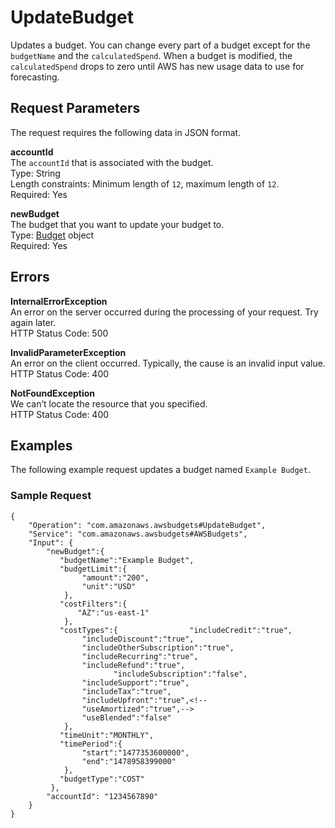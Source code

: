 # UpdateBudget<a name="update-budget"></a>

Updates a budget\. You can change every part of a budget except for the `budgetName` and the `calculatedSpend`\. When a budget is modified, the `calculatedSpend` drops to zero until AWS has new usage data to use for forecasting\.

## Request Parameters<a name="update-budget-request-parameters"></a>

The request requires the following data in JSON format\.

**accountId**  
The `accountId` that is associated with the budget\.  
Type: String  
Length constraints: Minimum length of `12`, maximum length of `12`\.  
Required: Yes

**newBudget**  
The budget that you want to update your budget to\.  
Type: [Budget](data-type-budget.md) object  
Required: Yes

## Errors<a name="update-budget-errors"></a>

**InternalErrorException**  
An error on the server occurred during the processing of your request\. Try again later\.  
HTTP Status Code: 500

**InvalidParameterException**  
An error on the client occurred\. Typically, the cause is an invalid input value\.  
HTTP Status Code: 400

**NotFoundException**  
We can’t locate the resource that you specified\.  
HTTP Status Code: 400

## Examples<a name="update-budget-examples"></a>

The following example request updates a budget named `Example Budget`\.

### Sample Request<a name="update-budget-examples-sample-request"></a>

```
{
    "Operation": "com.amazonaws.awsbudgets#UpdateBudget",
    "Service": "com.amazonaws.awsbudgets#AWSBudgets",
    "Input": {
        "newBudget":{
           "budgetName":"Example Budget",
           "budgetLimit":{
      		    "amount":"200",
	      		"unit":"USD"
	      	},
           "costFilters":{
               "AZ":"us-east-1"
	      	},
           "costTypes":{      		    "includeCredit":"true",
      		    "includeDiscount":"true",
      		    "includeOtherSubscription":"true",
      		    "includeRecurring":"true",
      		    "includeRefund":"true",
                       "includeSubscription":"false",
      		    "includeSupport":"true",
      		    "includeTax":"true",
      		    "includeUpfront":"true",<!--
      		    "useAmortized":"true",-->
      		    "useBlended":"false"
	      	},
           "timeUnit":"MONTHLY",
           "timePeriod":{
	      	    "start":"1477353600000",
	      		"end":"1478958399000"
	        },
           "budgetType":"COST"
         },
        "accountId": "1234567890"
    }
}
```